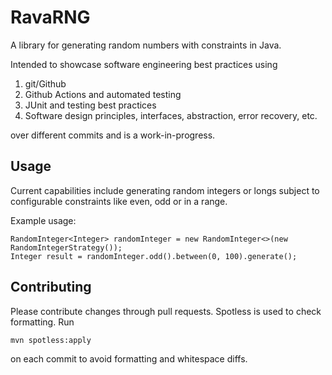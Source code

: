 # RavaRNG
A library for generating random numbers with constraints in Java. 

Intended to showcase software engineering best practices using
1) git/Github
2) Github Actions and automated testing
3) JUnit and testing best practices
4) Software design principles, interfaces, abstraction, error recovery, etc.

over different commits and is a work-in-progress.

## Usage

Current capabilities include generating random integers or longs subject
to configurable constraints like even, odd or in a range. 

Example usage:
```
RandomInteger<Integer> randomInteger = new RandomInteger<>(new RandomIntegerStrategy());
Integer result = randomInteger.odd().between(0, 100).generate();
```

## Contributing

Please contribute changes through pull requests. Spotless is used to check
formatting. Run
```
mvn spotless:apply
```
on each commit to avoid formatting and whitespace diffs.
